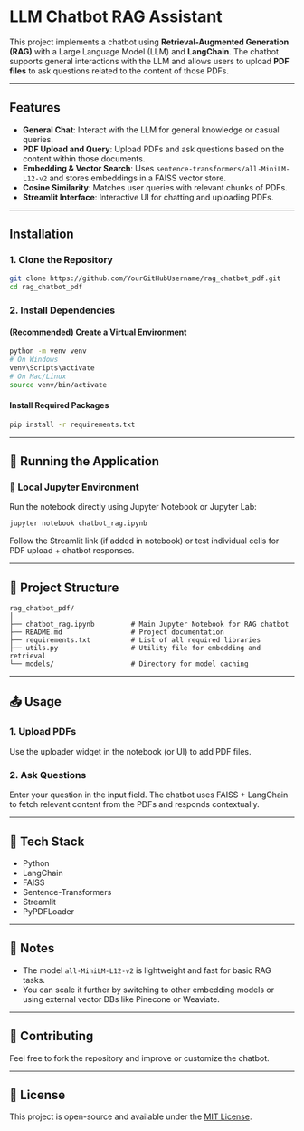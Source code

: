 # LLM Chatbot RAG Assistant

This project implements a chatbot using **Retrieval-Augmented Generation (RAG)** with a Large Language Model (LLM) and **LangChain**. The chatbot supports general interactions with the LLM and allows users to upload **PDF files** to ask questions related to the content of those PDFs.

---

## Features

- **General Chat**: Interact with the LLM for general knowledge or casual queries.
- **PDF Upload and Query**: Upload PDFs and ask questions based on the content within those documents.
- **Embedding & Vector Search**: Uses `sentence-transformers/all-MiniLM-L12-v2` and stores embeddings in a FAISS vector store.
- **Cosine Similarity**: Matches user queries with relevant chunks of PDFs.
- **Streamlit Interface**: Interactive UI for chatting and uploading PDFs.

---

## Installation

### 1. Clone the Repository

```bash
git clone https://github.com/YourGitHubUsername/rag_chatbot_pdf.git
cd rag_chatbot_pdf
```

### 2. Install Dependencies

#### (Recommended) Create a Virtual Environment

```bash
python -m venv venv
# On Windows
venv\Scripts\activate
# On Mac/Linux
source venv/bin/activate
```

#### Install Required Packages

```bash
pip install -r requirements.txt
```

---

## 🚀 Running the Application

### 📍 Local Jupyter Environment

Run the notebook directly using Jupyter Notebook or Jupyter Lab:

```bash
jupyter notebook chatbot_rag.ipynb
```

Follow the Streamlit link (if added in notebook) or test individual cells for PDF upload + chatbot responses.

---

## 📁 Project Structure

```
rag_chatbot_pdf/
│
├── chatbot_rag.ipynb         # Main Jupyter Notebook for RAG chatbot
├── README.md                 # Project documentation
├── requirements.txt          # List of all required libraries
├── utils.py                  # Utility file for embedding and retrieval
└── models/                   # Directory for model caching
```

---

## 📤 Usage

### 1. Upload PDFs

Use the uploader widget in the notebook (or UI) to add PDF files.

### 2. Ask Questions

Enter your question in the input field. The chatbot uses FAISS + LangChain to fetch relevant content from the PDFs and responds contextually.

---

## 🧠 Tech Stack

- Python
- LangChain
- FAISS
- Sentence-Transformers
- Streamlit
- PyPDFLoader

---

## 📝 Notes

- The model `all-MiniLM-L12-v2` is lightweight and fast for basic RAG tasks.
- You can scale it further by switching to other embedding models or using external vector DBs like Pinecone or Weaviate.

---

## 🤝 Contributing

Feel free to fork the repository and improve or customize the chatbot.

---

## 📃 License

This project is open-source and available under the [MIT License](LICENSE).
